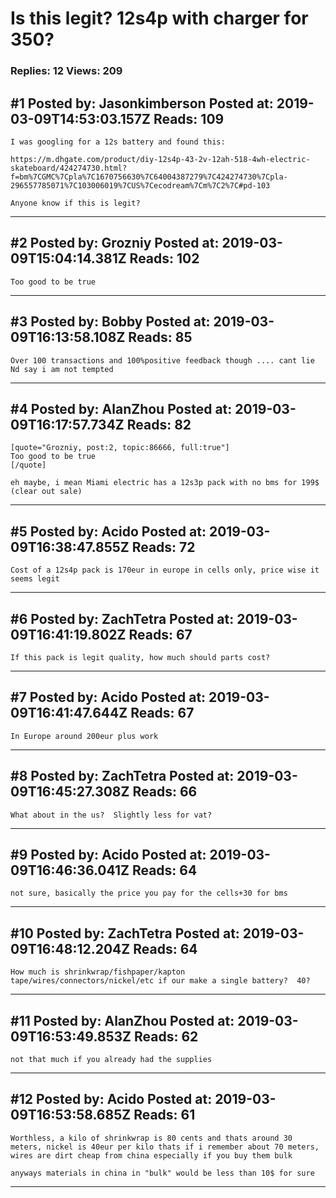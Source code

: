 # Is this legit? 12s4p with charger for 350?

### Replies: 12 Views: 209

## \#1 Posted by: Jasonkimberson Posted at: 2019-03-09T14:53:03.157Z Reads: 109

```
I was googling for a 12s battery and found this:

https://m.dhgate.com/product/diy-12s4p-43-2v-12ah-518-4wh-electric-skateboard/424274730.html?f=bm%7CGMC%7Cpla%7C1670756630%7C64004387279%7C424274730%7Cpla-296557785071%7C103006019%7CUS%7Cecodream%7Cm%7C2%7C#pd-103

Anyone know if this is legit?
```

---
## \#2 Posted by: Grozniy Posted at: 2019-03-09T15:04:14.381Z Reads: 102

```
Too good to be true
```

---
## \#3 Posted by: Bobby Posted at: 2019-03-09T16:13:58.108Z Reads: 85

```
Over 100 transactions and 100%positive feedback though .... cant lie Nd say i am not tempted
```

---
## \#4 Posted by: AlanZhou Posted at: 2019-03-09T16:17:57.734Z Reads: 82

```
[quote="Grozniy, post:2, topic:86666, full:true"]
Too good to be true
[/quote]

eh maybe, i mean Miami electric has a 12s3p pack with no bms for 199$ (clear out sale)
```

---
## \#5 Posted by: Acido Posted at: 2019-03-09T16:38:47.855Z Reads: 72

```
Cost of a 12s4p pack is 170eur in europe in cells only, price wise it seems legit
```

---
## \#6 Posted by: ZachTetra Posted at: 2019-03-09T16:41:19.802Z Reads: 67

```
If this pack is legit quality, how much should parts cost?
```

---
## \#7 Posted by: Acido Posted at: 2019-03-09T16:41:47.644Z Reads: 67

```
In Europe around 200eur plus work
```

---
## \#8 Posted by: ZachTetra Posted at: 2019-03-09T16:45:27.308Z Reads: 66

```
What about in the us?  Slightly less for vat?
```

---
## \#9 Posted by: Acido Posted at: 2019-03-09T16:46:36.041Z Reads: 64

```
not sure, basically the price you pay for the cells+30 for bms
```

---
## \#10 Posted by: ZachTetra Posted at: 2019-03-09T16:48:12.204Z Reads: 64

```
How much is shrinkwrap/fishpaper/kapton tape/wires/connectors/nickel/etc if our make a single battery?  40?
```

---
## \#11 Posted by: AlanZhou Posted at: 2019-03-09T16:53:49.853Z Reads: 62

```
not that much if you already had the supplies
```

---
## \#12 Posted by: Acido Posted at: 2019-03-09T16:53:58.685Z Reads: 61

```
Worthless, a kilo of shrinkwrap is 80 cents and thats around 30 meters, nickel is 40eur per kilo thats if i remember about 70 meters, wires are dirt cheap from china especially if you buy them bulk

anyways materials in china in "bulk" would be less than 10$ for sure
```

---
